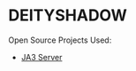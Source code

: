 # DEITYSHADOW


Open Source Projects Used:

* [JA3 Server][ja3server]

[ja3server]: https://github.com/CapacitorSet/ja3-server
